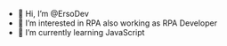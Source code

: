 - 👋 Hi, I’m @ErsoDev
- 👀 I’m interested in RPA also working as RPA Developer
- 🌱 I’m currently learning JavaScript


<!---
ErsoDev/ErsoDev is a ✨ special ✨ repository because its `README.md` (this file) appears on your GitHub profile.
You can click the Preview link to take a look at your changes.
--->
